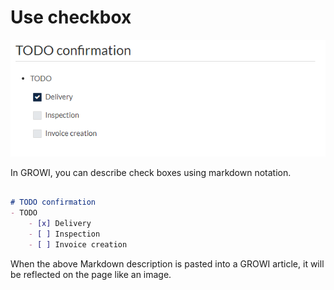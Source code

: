 # Use checkbox

![checkbox](./images/checkbox.png)

In GROWI, you can describe check boxes using markdown notation.

```markdown

# TODO confirmation
- TODO
    - [x] Delivery
    - [ ] Inspection
    - [ ] Invoice creation

```

When the above Markdown description is pasted into a GROWI article,
it will be reflected on the page like an image.
